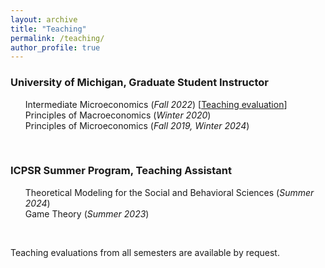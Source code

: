 ```yaml
---
layout: archive
title: "Teaching"
permalink: /teaching/
author_profile: true
---
```


### University of Michigan, Graduate Student Instructor
<ul style="list-style-type:none;">
  <li>Intermediate Microeconomics (<em>Fall 2022</em>) [<a href="https://zsigmond-palvolgyi.github.io/files/palvolgyi_teaching_eval_intermediate_micro.pdf">Teaching evaluation</a>] </li>
  <li>Principles of Macroeconomics (<em>Winter 2020</em>)</li>
  <li>Principles of Microeconomics (<em>Fall 2019, Winter 2024</em>)</li>
</ul> 
<br>


### ICPSR Summer Program, Teaching Assistant
<ul style="list-style-type:none;">
  <li>Theoretical Modeling for the Social and Behavioral Sciences (<em>Summer 2024</em>)</li>
  <li>Game Theory (<em>Summer 2023</em>)</li>
</ul> 

<br>

Teaching evaluations from all semesters are available by request.

[teaching_evaluation]: ../files/palvolgyi_teaching_eval_intermediate_micro.pdf